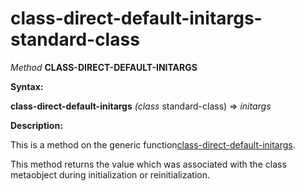 class-direct-default-initargs-standard-class
============================================

*Method* **CLASS-DIRECT-DEFAULT-INITARGS**

**Syntax:**

**class-direct-default-initargs** *(class* standard-class) => *initargs*

**Description:**

This is a method on the generic function[class-direct-default-initargs](/meta-object-protocol/class-direct-default-initargs).

This method returns the value which was associated with the class metaobject during initialization or reinitialization.
